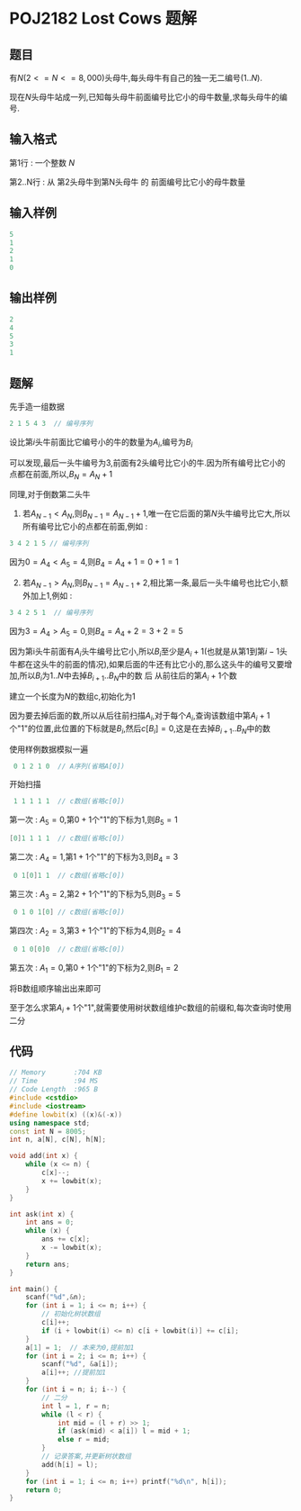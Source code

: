 # POJ2182 Lost Cows 题解

## 题目

有$N$($2 <= N <= 8,000$)头母牛,每头母牛有自己的独一无二编号($1..N$).

现在$N$头母牛站成一列,已知每头母牛前面编号比它小的母牛数量,求每头母牛的编号.

## 输入格式

第1行 : 一个整数 $N$

第2..N行 : 从 第2头母牛到第N头母牛 的 前面编号比它小的母牛数量

## 输入样例
```c++
5
1
2
1
0
```
## 输出样例
```c++
2
4
5
3
1
```

## 题解

先手造一组数据
```c++
2 1 5 4 3  // 编号序列
```
设比第$i$头牛前面比它编号小的牛的数量为$A_i$,编号为$B_i$

可以发现,最后一头牛编号为3,前面有2头编号比它小的牛.因为所有编号比它小的点都在前面,所以,$B_N=A_N+1$

同理,对于倒数第二头牛
1. 若$A_{N-1}<A_N$,则$B_{N-1}=A_{N-1}+1$,唯一在它后面的第$N$头牛编号比它大,所以所有编号比它小的点都在前面,例如 :
```c++
3 4 2 1 5 // 编号序列
```
因为$0=A_4<A_5=4$,则$B_4=A_4+1=0+1=1$

2. 若$A_{N-1}>A_N$,则$B_{N-1}=A_{N-1}+2$,相比第一条,最后一头牛编号也比它小,额外加上1,例如 :
```c++
3 4 2 5 1  // 编号序列
```
因为$3=A_4>A_5=0$,则$B_4=A_4+2=3+2=5$

因为第i头牛前面有$A_i$头牛编号比它小,所以$B_i$至少是$A_i+1$(也就是从第$1$到第$i-1$头牛都在这头牛的前面的情况),如果后面的牛还有比它小的,那么这头牛的编号又要增加,所以$B_i$为$1..N$中去掉$B_{i+1}$..$B_N$中的数 后 从前往后的第$A_i+1$个数

建立一个长度为$N$的数组c,初始化为$1$

因为要去掉后面的数,所以从后往前扫描$A_i$,对于每个$A_i$,查询该数组中第$A_i+1$个"1"的位置,此位置的下标就是$B_i$,然后$c[B_i]=0$,这是在去掉$B_{i+1}$..$B_N$中的数

使用样例数据模拟一遍

```c++
 0 1 2 1 0  // A序列(省略A[0])
```

开始扫描

```c++
 1 1 1 1 1  // c数组(省略c[0])
```
第一次 : $A_5=0$,第$0+1$个"1"的下标为$1$,则$B_5=1$

```c++
[0]1 1 1 1  // c数组(省略c[0])
```
第二次 : $A_4=1$,第$1+1$个"1"的下标为$3$,则$B_4=3$

```c++
 0 1[0]1 1  // c数组(省略c[0])
```
第三次 : $A_3=2$,第$2+1$个"1"的下标为$5$,则$B_3=5$

```c++
 0 1 0 1[0] // c数组(省略c[0])
```
第四次 : $A_2=3$,第$3+1$个"1"的下标为$4$,则$B_2=4$

```c++
 0 1 0[0]0  // c数组(省略c[0])
```
第五次 : $A_1=0$,第$0+1$个"1"的下标为$2$,则$B_1=2$

将B数组顺序输出出来即可

至于怎么求第$A_i+1$个"1",就需要使用树状数组维护c数组的前缀和,每次查询时使用二分

## 代码

```c++
// Memory       :704 KB
// Time         :94 MS
// Code Length  :965 B
#include <cstdio>
#include <iostream>
#define lowbit(x) ((x)&(-x))
using namespace std;
const int N = 8005;
int n, a[N], c[N], h[N];

void add(int x) {
    while (x <= n) {
        c[x]--;
        x += lowbit(x);
    }
}

int ask(int x) {
    int ans = 0;
    while (x) {
        ans += c[x];
        x -= lowbit(x);
    }
    return ans;
}

int main() {
    scanf("%d",&n);
    for (int i = 1; i <= n; i++) {
        // 初始化树状数组
        c[i]++;
        if (i + lowbit(i) <= n) c[i + lowbit(i)] += c[i];
    }
    a[1] = 1;  // 本来为0,提前加1
    for (int i = 2; i <= n; i++) {
        scanf("%d", &a[i]); 
        a[i]++; //提前加1
    }
    for (int i = n; i; i--) {
        // 二分
        int l = 1, r = n;
        while (l < r) {
            int mid = (l + r) >> 1;
            if (ask(mid) < a[i]) l = mid + 1;
            else r = mid;
        }
        // 记录答案,并更新树状数组
        add(h[i] = l);
    }
    for (int i = 1; i <= n; i++) printf("%d\n", h[i]);
    return 0;
}
```
